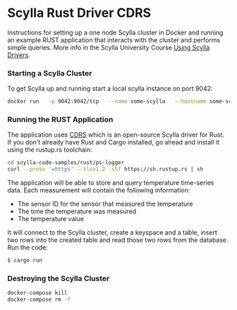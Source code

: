 # Scylla Rust Driver CDRS 
Instructions for setting up a one node Scylla cluster in Docker and running an example RUST application that interacts with the cluster and performs simple queries.  More info in the Scylla University Course [Using Scylla Drivers](https://university.scylladb.com/courses/using-scylla-drivers/). 

### Starting a Scylla Cluster
To get Scylla up and running start a local scylla instance on port 9042:
```bash
docker run   -p 9042:9042/tcp   --name some-scylla   --hostname some-scylla   -d scylladb/scylla:3.3.0    --smp 1 --memory=750M --overprovisioned 1
```

### Running the RUST Application
The application uses [CDRS](https://github.com/AlexPikalov/cdrs) which is an open-source Scylla driver for Rust. 
If you don’t already have Rust and Cargo installed, go ahead and install it using the rustup.rs toolchain:
```bash
cd scylla-code-samples/rust/ps-logger
curl --proto '=https' --tlsv1.2 -sSf https://sh.rustup.rs | sh
```
The application will be able to store and query temperature time-series data. Each measurement will contain the following information:
* The sensor ID for the sensor that measured the temperature
* The time the temperature was measured
* The temperature value 

It will connect to the Scylla cluster, create a keyspace and a table, insert two rows into the created table and read those two rows from the database. 
Run the code:
```bash
$ cargo run
```
### Destroying the Scylla Cluster
```bash
docker-compose kill
docker-compose rm -f
```

